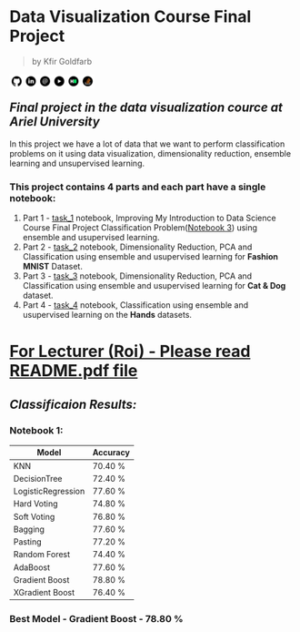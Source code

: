 # Data Visualization Course Final Project
> by Kfir Goldfarb

<a href="https://github.com/kggold4">
<img src="images/b-01.png" width="25px" height="25px" align="left"></a>
<a href="https://www.linkedin.com/in/kfir-goldfarb/">
<img src="images/b-02.png"  width="25px" height="25px" align="left"></a>
<a href="mailto:kfir.goldfarb@msmail.ariel.ac.il">
<img src="images/b-03.png" width="25px" height="25px" align="left"></a>
<a href="https://www.youtube.com/channel/UCypEWlruyG_I5A48GqB5c6g">
<img src="images/b-04.png" width="25px" height="25px" align="left"></a>
<a href="https://www.hackerrank.com/kggold4?hr_r=1">
<img src="images/b-05.png" width="25px" height="25px" align="left"></a>
<a href="https://stackoverflow.com/users/14749277/kfir-goldfarb">
<img src="images/b-06.png" width="25px" height="25px" align="left"></a>

<br>

## <i>Final project in the data visualization cource at Ariel University</i>

In this project we have a lot of data that we want to perform classification problems on it using data visualization, dimensionality reduction, ensemble learning and unsupervised learning.

### This project contains 4 parts and each part have a single notebook:
1. Part 1 - [task_1](task_1.ipynb) notebook, Improving My Introduction to Data Science Course Final Project Classification Problem(<a href="https://github.com/kggold4/final-project-intro-data-science/blob/main/notebook3.ipynb">Notebook 3</a>) using ensemble and usupervised learning.
1. Part 2 - [task_2](task_2.ipynb) notebook, Dimensionality Reduction, PCA and Classification using ensemble and usupervised learning for <b>Fashion MNIST</b> Dataset.
1. Part 3 - [task_3](task_3.ipynb) notebook, Dimensionality Reduction, PCA and Classification using ensemble and usupervised learning for <b>Cat & Dog</b> dataset.
1. Part 4 - [task_4](task_4.ipynb) notebook, Classification using ensemble and usupervised learning on the <b>Hands</b> datasets.

# <u>For Lecturer (Roi) - Please read [README.pdf](README.pdf) file</u>

## <i> Classificaion Results: </i>

### Notebook 1:

| Model | Accuracy |
| ------ | ------ |
| KNN | 70.40 % |
| DecisionTree | 72.40 % |
| LogisticRegression | 77.60 % |
| Hard Voting | 74.80 % |
| Soft Voting | 76.80 % |
| Bagging | 77.60 % |
| Pasting | 77.20 % |
| Random Forest | 74.40 % |
| AdaBoost | 77.60 % |
| Gradient Boost | 78.80 % |
| XGradient Boost | 76.40 % |

### Best Model - Gradient Boost - 78.80 %

